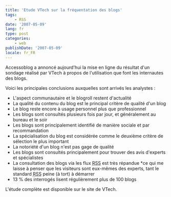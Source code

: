 ```yaml
---
title: 'Etude VTech sur la fréquentation des blogs'
tags:
    - RSS
date: '2007-05-09'
lang: fr
type: post
categories:
    - web
publishDate: '2007-05-09'
locale: fr_FR
---
```


Accessoblog a annoncé aujourd'hui la mise en ligne du résultat d'un sondage réalisé par VTech à propos de l'utilisation que font les internautes des blogs.

Voici les principales conclusions auxquelles sont arrivés les analystes :

*   L'aspect communautaire et le blogroll restent d'actualité
*   La qualité du contenu du blog est le principal critère de qualité d'un blog
*   Le blog reste encore à usage personnel plus que professionnel
*   Les blogs sont consultés plusieurs fois par jour, et généralement au bureau et le soir
*   Les blogs sont principalement identifié de manière sociale et par recommandation
*   La spécialisation du blog est considérée comme le deuxième critère de sélection le plus important
*   La notoriété d'un blog n'est pas gage de qualité
*   Les blogs sont consultés principalement pour trouver des avis d'experts et spécialistes
*   La consultation des blogs via les flux <abbr title="Really Simple Syndication" lang="en">RSS</abbr> est très répandue *ce qui me laisse à penser que les visiteurs sont eux-mêmes des experts, tant le standard <abbr title="Really Simple Syndication" lang="en">RSS</abbr> peine (à tort) à démarrer
*   13 % des interrogés lisent régulièrement plus de 100 blogs

L'étude complète est disponible sur le site de VTech.